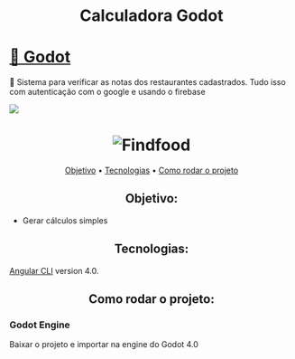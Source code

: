<h1 align="center">Calculadora Godot</h1>
<h1>
    <a href="https://docs.godotengine.org/en/stable/index.html">🔗
     Godot
     </a>
</h1>
<p>
🚀 Sistema para verificar as notas dos restaurantes cadastrados. Tudo isso com autenticação com o google e usando o firebase
</p>

<img src="https://img.shields.io/static/v1?label=CalculadoraGodot&message=Greg%C3%B3rioNeto&color=7159c1&style=for-the-badge&logo=ghost">

<h1 align="center">
  <img alt="Findfood" title="#Findfood" src="https://i.picasion.com/pic91/b77a291dd272dee86cccbf69d0e60d1a.gif" />
</h1>

<p align="center">
 <a href="#objetivo">Objetivo</a> •
 <a href="#tecnologias">Tecnologias</a> •
 <a href="#tecnologias">Como rodar o projeto</a> 
</p>

<h2 align="center">
Objetivo:
</h2>

<p align="center">
<ul>
    <li>
    Gerar cálculos simples
    </li>
</ul>
</p>

<h2 align="center">
Tecnologias:
</h2>

<p align="center">

[Angular CLI](https://docs.godotengine.org/en/stable/index.html) version 4.0.

</p>


<h2 align="center">
Como rodar o projeto:
</h2>

<p align="center">

<h3>Godot Engine</h3>
Baixar o projeto e importar na engine do Godot 4.0
</p>